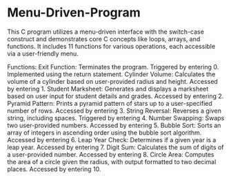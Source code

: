 # Menu-Driven-Program

This C program utilizes a menu-driven interface with the switch-case construct and demonstrates core C concepts like loops, arrays, and functions. It includes 11 functions for various operations, each accessible via a user-friendly menu.

Functions:
Exit Function: Terminates the program. Triggered by entering 0. Implemented using the return statement.
Cylinder Volume: Calculates the volume of a cylinder based on user-provided radius and height. Accessed by entering 1.
Student Marksheet: Generates and displays a marksheet based on user input for student details and grades. Accessed by entering 2.
Pyramid Pattern: Prints a pyramid pattern of stars up to a user-specified number of rows. Accessed by entering 3.
String Reversal: Reverses a given string, including spaces. Triggered by entering 4.
Number Swapping: Swaps two user-provided numbers. Accessed by entering 5.
Bubble Sort: Sorts an array of integers in ascending order using the bubble sort algorithm. Accessed by entering 6.
Leap Year Check: Determines if a given year is a leap year. Accessed by entering 7.
Digit Sum: Calculates the sum of digits of a user-provided number. Accessed by entering 8.
Circle Area: Computes the area of a circle given the radius, with output formatted to two decimal places. Accessed by entering 10.
